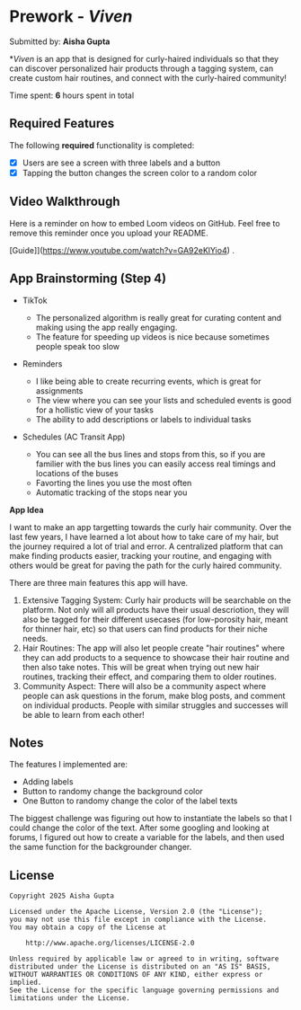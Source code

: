 # Prework - *Viven*

Submitted by: **Aisha Gupta**

**Viven* is an app that is designed for curly-haired individuals so that they can discover personalized hair products through a tagging system, can create custom hair routines, and connect with the curly-haired community!

Time spent: **6** hours spent in total

## Required Features

The following **required** functionality is completed:

- [x] Users are see a screen with three labels and a button
- [x] Tapping the button changes the screen color to a random color
 
## Video Walkthrough

Here is a reminder on how to embed Loom videos on GitHub. Feel free to remove this reminder once you upload your README. 

[Guide]](https://www.youtube.com/watch?v=GA92eKlYio4) .

## App Brainstorming (Step 4)

- TikTok
    - The personalized algorithm is really great for curating content and making using the app really engaging.
    - The feature for speeding up videos is nice because sometimes people speak too slow

- Reminders
    - I like being able to create recurring events, which is great for assignments
    - The view where you can see your lists and scheduled events is good for a hollistic view of your tasks
    - The ability to add descriptions or labels to individual tasks

- Schedules (AC Transit App)
    - You can see all the bus lines and stops from this, so if you are familier with the bus lines you can easily access real timings and locations of the buses
    - Favorting the lines you use the most often
    - Automatic tracking of the stops near you

**App Idea**

I want to make an app targetting towards the curly hair community. Over the last few years, I have learned a lot about how to take care of my hair, but the journey required a lot of trial and error. A centralized platform that can make finding products easier, tracking your routine, and engaging with others would be great for paving the path for the curly haired community. 

There are three main features this app will have. 
1) Extensive Tagging System: Curly hair products will be searchable on the platform. Not only will all products have their usual descriotion, they will also be tagged for their different usecases (for low-porosity hair, meant for thinner hair, etc) so that users can find products for their niche needs. 
2) Hair Routines: The app will also let people create "hair routines" where they can add products to a sequence to showcase their hair routine and then also take notes. This will be great when trying out new hair routines, tracking their effect, and comparing them to older routines. 
3) Community Aspect: There will also be a community aspect where people can ask questions in the forum, make blog posts, and comment on individual products. People with similar struggles and successes will be able to learn from each other!

## Notes

The features I implemented are:
- Adding labels
- Button to randomy change the background color
- One Button to randomy change the color of the label texts

The biggest challenge was figuring out how to instantiate the labels so that I could change the color of the text. After some googling and looking at forums, I figured out how to create a variable for the labels, and then used the same function for the backgrounder changer. 



## License

    Copyright 2025 Aisha Gupta

    Licensed under the Apache License, Version 2.0 (the "License");
    you may not use this file except in compliance with the License.
    You may obtain a copy of the License at

        http://www.apache.org/licenses/LICENSE-2.0

    Unless required by applicable law or agreed to in writing, software
    distributed under the License is distributed on an "AS IS" BASIS,
    WITHOUT WARRANTIES OR CONDITIONS OF ANY KIND, either express or implied.
    See the License for the specific language governing permissions and
    limitations under the License.
